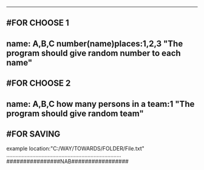 ---------------------
#FOR CHOOSE 1
---------------------
name: A,B,C
number(name)places:1,2,3
"The program should give random number to each name"
----------------------
#FOR CHOOSE 2
----------------------
name: A,B,C
how many persons in a team:1
"The program should give random team"
------------------
#FOR SAVING
------------------
example location:"C:/WAY/TOWARDS/FOLDER/File.txt"
...........................................................................
################NAB#################
